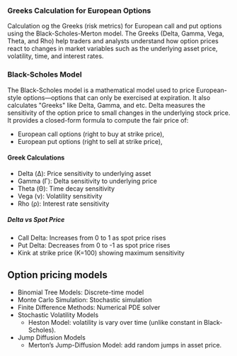 ### Greeks Calculation for European Options

Calculation og the Greeks (risk metrics) for European call and put options using the Black-Scholes-Merton model. 
The Greeks (Delta, Gamma, Vega, Theta, and Rho) help traders and analysts understand how option prices react to changes in market variables such as the underlying asset price, volatility, time, and interest rates.


### Black-Scholes Model

The Black-Scholes model is a mathematical model used to price European-style options—options that can only be exercised at expiration.
It also calculates "Greeks" like Delta, Gamma, and etc. 
Delta measures the sensitivity of the option price to small changes in the underlying stock price. 
It provides a closed-form formula to compute the fair price of:
- European call options (right to buy at strike price),
- European put options (right to sell at strike price),

#### Greek Calculations
- Delta (Δ): Price sensitivity to underlying asset 
- Gamma (Γ): Delta sensitivity to underlying price
- Theta (Θ): Time decay sensitivity
- Vega (ν): Volatility sensitivity
- Rho (ρ): Interest rate sensitivity

##### Delta vs Spot Price
* Call Delta: Increases from 0 to 1 as spot price rises
* Put Delta: Decreases from 0 to -1 as spot price rises
* Kink at strike price (K=100) showing maximum sensitivity

 ## Option pricing models

* Binomial Tree Models: Discrete-time model
* Monte Carlo Simulation: Stochastic simulation
* Finite Difference Methods: Numerical PDE solver
* Stochastic Volatility Models
  - Heston Model: volatility is vary over time (unlike constant in Black-Scholes).
* Jump Diffusion Models
  - Merton’s Jump-Diffusion Model: add random jumps in asset price.


 

